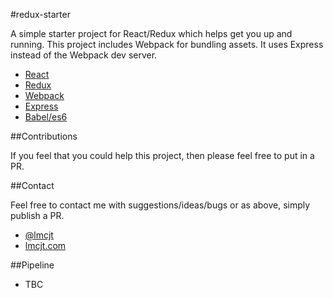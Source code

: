 #redux-starter

A simple starter project for React/Redux which helps get you up and running. This project includes Webpack for bundling assets. It uses Express instead of the Webpack dev server.

- [React](https://facebook.github.io/react/)
- [Redux](https://github.com/reactjs/redux)
- [Webpack](https://webpack.js.org)
- [Express](http://expressjs.com/)
- [Babel/es6](https://babeljs.io/)

##Contributions

If you feel that you could help this project, then please feel free to put in a PR.

##Contact

Feel free to contact me with suggestions/ideas/bugs or as above, simply publish a PR.

- [@lmcjt](https://twitter.com/lmcjt)
- [lmcjt.com](http://lmcjt.com)

##Pipeline
- TBC

